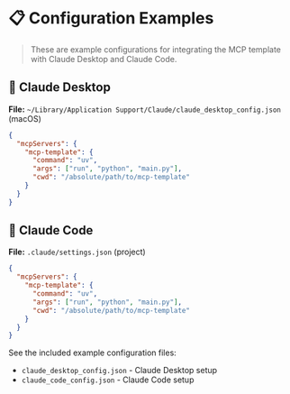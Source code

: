 # 📋 Configuration Examples

> These are example configurations for integrating the MCP template with Claude Desktop and Claude Code.

## 🔗 Claude Desktop

**File:** `~/Library/Application Support/Claude/claude_desktop_config.json` (macOS)

```json
{
  "mcpServers": {
    "mcp-template": {
      "command": "uv",
      "args": ["run", "python", "main.py"],
      "cwd": "/absolute/path/to/mcp-template"
    }
  }
}
```

## 🤖 Claude Code

**File:** `.claude/settings.json` (project)

```json
{
  "mcpServers": {
    "mcp-template": {
      "command": "uv", 
      "args": ["run", "python", "main.py"],
      "cwd": "/absolute/path/to/mcp-template"
    }
  }
}
```

See the included example configuration files:
- `claude_desktop_config.json` - Claude Desktop setup
- `claude_code_config.json` - Claude Code setup


